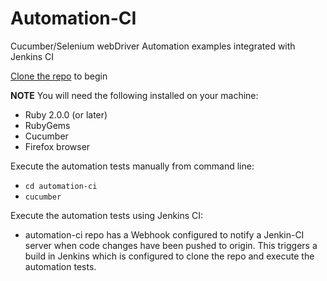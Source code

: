 Automation-CI
=============

Cucumber/Selenium webDriver Automation examples integrated with Jenkins CI

[Clone the repo](https://help.github.com/articles/fetching-a-remote/#clone) to begin

**NOTE**
You will need the following installed on your machine:
- Ruby 2.0.0 (or later)
- RubyGems
- Cucumber
- Firefox browser

Execute the automation tests manually from command line:
- `cd automation-ci`
- `cucumber`

Execute the automation tests using Jenkins CI:
- automation-ci repo has a Webhook configured to notify a Jenkin-CI server when code changes have been pushed to origin. This triggers a build in Jenkins which is configured to clone the repo and execute the automation tests.
